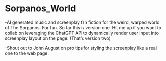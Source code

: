 # Sorpanos_World

-AI generated music and screenplay fan fiction for the weird, warped world of The Sorpanos. For fun. So far this is version one. Hit me up if you want to collab on leveraging the ChatGPT API to dynamically render user input into screenplay layout on the page. (That's version two)

-Shout out to John August on pro tips for styling the screenplay like a real one to the web page. 

